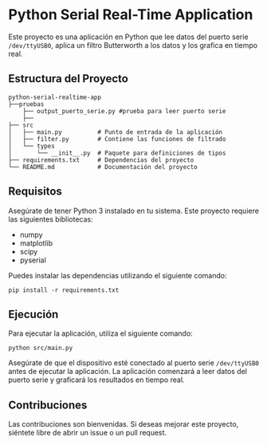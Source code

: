 # Python Serial Real-Time Application

Este proyecto es una aplicación en Python que lee datos del puerto serie `/dev/ttyUSB0`, aplica un filtro Butterworth a los datos y los grafica en tiempo real. 

## Estructura del Proyecto

```
python-serial-realtime-app
├──pruebas
    ├── output_puerto_serie.py #prueba para leer puerto serie
    ├──
├── src
│   ├── main.py          # Punto de entrada de la aplicación
│   ├── filter.py        # Contiene las funciones de filtrado
│   └── types
│       └── __init__.py  # Paquete para definiciones de tipos
├── requirements.txt     # Dependencias del proyecto
└── README.md            # Documentación del proyecto
```

## Requisitos

Asegúrate de tener Python 3 instalado en tu sistema. Este proyecto requiere las siguientes bibliotecas:

- numpy
- matplotlib
- scipy
- pyserial

Puedes instalar las dependencias utilizando el siguiente comando:

```
pip install -r requirements.txt
```

## Ejecución

Para ejecutar la aplicación, utiliza el siguiente comando:

```
python src/main.py
```

Asegúrate de que el dispositivo esté conectado al puerto serie `/dev/ttyUSB0` antes de ejecutar la aplicación. La aplicación comenzará a leer datos del puerto serie y graficará los resultados en tiempo real.

## Contribuciones

Las contribuciones son bienvenidas. Si deseas mejorar este proyecto, siéntete libre de abrir un issue o un pull request.